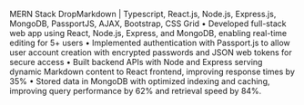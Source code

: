 
<AppTypography intent="h2">MERN Stack DropMarkdown | Typescript, React.js, Node.js, Express.js, MongoDB, PassportJS, AJAX, Bootstrap, CSS Grid</AppTypography>
<AppTypography intent="p">• Developed full-stack web app using React, Node.js, Express, and MongoDB, enabling real-time editing for 5+ users</AppTypography>
<AppTypography intent="p">• Implemented authentication with Passport.js to allow user account creation with encrypted passwords and JSON web tokens for secure access</AppTypography>
<AppTypography intent="p">• Built backend APIs with Node and Express serving dynamic Markdown content to React frontend, improving response times by 35%</AppTypography>
<AppTypography intent="p">• Stored data in MongoDB with optimized indexing and caching, improving query performance by 62% and retrieval speed by 84%.</AppTypography>
